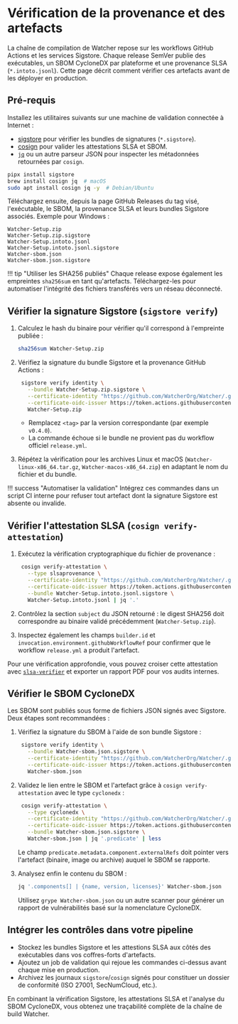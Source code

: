 # Vérification de la provenance et des artefacts

La chaîne de compilation de Watcher repose sur les workflows GitHub Actions et les services
Sigstore. Chaque release SemVer publie des exécutables, un SBOM CycloneDX par plateforme et
une provenance SLSA (`*.intoto.jsonl`). Cette page décrit comment vérifier ces artefacts avant
de les déployer en production.

## Pré-requis

Installez les utilitaires suivants sur une machine de validation connectée à Internet :

- [sigstore](https://www.sigstore.dev/) pour vérifier les bundles de signatures (`*.sigstore`).
- [cosign](https://docs.sigstore.dev/cosign/overview/) pour valider les attestations SLSA et
  SBOM.
- [`jq`](https://stedolan.github.io/jq/) ou un autre parseur JSON pour inspecter les métadonnées
  retournées par `cosign`.

```bash
pipx install sigstore
brew install cosign jq  # macOS
sudo apt install cosign jq -y  # Debian/Ubuntu
```

Téléchargez ensuite, depuis la page GitHub Releases du tag visé, l'exécutable, le SBOM, la
provenance SLSA et leurs bundles Sigstore associés. Exemple pour Windows :

```text
Watcher-Setup.zip
Watcher-Setup.zip.sigstore
Watcher-Setup.intoto.jsonl
Watcher-Setup.intoto.jsonl.sigstore
Watcher-sbom.json
Watcher-sbom.json.sigstore
```

!!! tip "Utiliser les SHA256 publiés"
    Chaque release expose également les empreintes `sha256sum` en tant qu'artefacts.
    Téléchargez-les pour automatiser l'intégrité des fichiers transférés vers un réseau déconnecté.

## Vérifier la signature Sigstore (`sigstore verify`)

1. Calculez le hash du binaire pour vérifier qu'il correspond à l'empreinte publiée :

   ```bash
   sha256sum Watcher-Setup.zip
   ```

2. Vérifiez la signature du bundle Sigstore et la provenance GitHub Actions :

   ```bash
    sigstore verify identity \
      --bundle Watcher-Setup.zip.sigstore \
      --certificate-identity "https://github.com/WatcherOrg/Watcher/.github/workflows/release.yml@refs/tags/<tag>" \
      --certificate-oidc-issuer https://token.actions.githubusercontent.com \
      Watcher-Setup.zip
   ```

    - Remplacez `<tag>` par la version correspondante (par exemple `v0.4.0`).
    - La commande échoue si le bundle ne provient pas du workflow officiel `release.yml`.

3. Répétez la vérification pour les archives Linux et macOS (`Watcher-linux-x86_64.tar.gz`,
   `Watcher-macos-x86_64.zip`) en adaptant le nom du fichier et du bundle.

!!! success "Automatiser la validation"
    Intégrez ces commandes dans un script CI interne pour refuser tout artefact dont la
    signature Sigstore est absente ou invalide.

## Vérifier l'attestation SLSA (`cosign verify-attestation`)

1. Exécutez la vérification cryptographique du fichier de provenance :

   ```bash
    cosign verify-attestation \
      --type slsaprovenance \
      --certificate-identity "https://github.com/WatcherOrg/Watcher/.github/workflows/release.yml@refs/tags/<tag>" \
      --certificate-oidc-issuer https://token.actions.githubusercontent.com \
      --bundle Watcher-Setup.intoto.jsonl.sigstore \
      Watcher-Setup.intoto.jsonl | jq '.'
   ```

2. Contrôlez la section `subject` du JSON retourné : le digest SHA256 doit correspondre au
   binaire validé précédemment (`Watcher-Setup.zip`).
3. Inspectez également les champs `builder.id` et `invocation.environment.githubWorkflowRef`
   pour confirmer que le workflow `release.yml` a produit l'artefact.

Pour une vérification approfondie, vous pouvez croiser cette attestation avec
[`slsa-verifier`](https://github.com/slsa-framework/slsa-verifier) et exporter un rapport PDF
pour vos audits internes.

## Vérifier le SBOM CycloneDX

Les SBOM sont publiés sous forme de fichiers JSON signés avec Sigstore. Deux étapes sont
recommandées :

1. Vérifiez la signature du SBOM à l'aide de son bundle Sigstore :

   ```bash
    sigstore verify identity \
      --bundle Watcher-sbom.json.sigstore \
      --certificate-identity "https://github.com/WatcherOrg/Watcher/.github/workflows/release.yml@refs/tags/<tag>" \
      --certificate-oidc-issuer https://token.actions.githubusercontent.com \
      Watcher-sbom.json
   ```

2. Validez le lien entre le SBOM et l'artefact grâce à `cosign verify-attestation` avec le type
   `cyclonedx` :

   ```bash
    cosign verify-attestation \
      --type cyclonedx \
      --certificate-identity "https://github.com/WatcherOrg/Watcher/.github/workflows/release.yml@refs/tags/<tag>" \
      --certificate-oidc-issuer https://token.actions.githubusercontent.com \
      --bundle Watcher-sbom.json.sigstore \
      Watcher-sbom.json | jq '.predicate' | less
   ```

   Le champ `predicate.metadata.component.externalRefs` doit pointer vers l'artefact (binaire,
   image ou archive) auquel le SBOM se rapporte.

3. Analysez enfin le contenu du SBOM :

   ```bash
   jq '.components[] | {name, version, licenses}' Watcher-sbom.json
   ```

   Utilisez `grype Watcher-sbom.json` ou un autre scanner pour générer un rapport de
   vulnérabilités basé sur la nomenclature CycloneDX.

## Intégrer les contrôles dans votre pipeline

- Stockez les bundles Sigstore et les attestions SLSA aux côtés des exécutables dans vos
  coffres-forts d'artefacts.
- Ajoutez un job de validation qui rejoue les commandes ci-dessus avant chaque mise en
  production.
- Archivez les journaux `sigstore`/`cosign` signés pour constituer un dossier de conformité
  (ISO 27001, SecNumCloud, etc.).

En combinant la vérification Sigstore, les attestations SLSA et l'analyse du SBOM CycloneDX,
vous obtenez une traçabilité complète de la chaîne de build Watcher.
